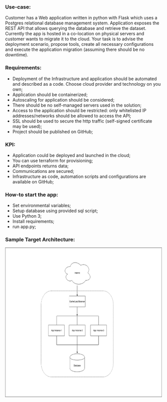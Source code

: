 ### Use-case:

Customer has a Web application written in python with Flask which uses a Postgres relational database management system. 
Application exposes the REST API that allows querying the database and retrieve the dataset. 
Currently the app is hosted in a co-location on physical servers and customer wants to migrate it to the cloud. 
Your task is to advise the deployment scenario, propose tools, create all necessary configurations 
and execute the application migration (assuming there should be no downtime).

### Requirements:
- Deployment of the Infrastructure and application should be automated and described as a code. 
Choose cloud provider and technology on you own;
- Application should be containerized;
- Autoscaling for application should be considered;
- There should be no self-managed servers used in the solution;
- Access to the application should be restricted: only whitelisted IP addresses/networks 
should be allowed to access the API;
- SSL should be used to secure the http traffic (self-signed certificate may be used);
- Project should be published on GitHub;

### KPI:
- Application could be deployed and launched in the cloud;
- You can use terraform for provisioning;
- API endpoints returns data;
- Communications are secured;
- Infrastructure as code, automation scripts and configurations are available on GitHub;

### How-to start the app:
- Set environmental variables;
- Setup database using provided sql script;
- Use Python 3;
- Install requirements;
- run app.py;

### Sample Target Architecture:  

<img src="app_setup.png" width="640" height="480">
